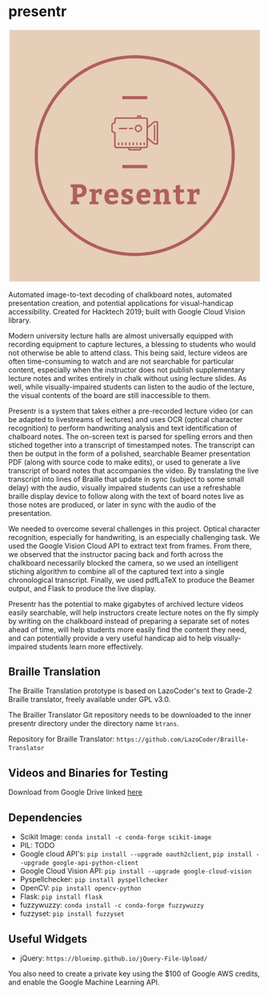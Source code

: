 # presentr
![Image of Presentr](https://github.com/RabinKarp/presentr/blob/master/logo.png)

Automated image-to-text decoding of chalkboard notes, automated presentation 
creation, and potential applications for visual-handicap accessibility. Created for Hacktech 2019;
built with Google Cloud Vision library.

Modern university lecture halls are almost universally equipped with recording equipment
to capture lectures, a blessing to students who would not otherwise be able to attend
class. This being said, lecture videos are often time-consuming to watch and are
not searchable for particular content, especially when the instructor does not
publish supplementary lecture notes and writes entirely in chalk without
using lecture slides. As well, while visually-impaired students can listen to the
audio of the lecture, the visual contents of the board are still inaccessible to them.

Presentr is a system that takes either a pre-recorded lecture video (or can be
adapted to livestreams of lectures) and uses OCR (optical character recognition) to perform
handwriting analysis and text identification of chalboard notes. The on-screen
text is parsed for spelling errors and then stiched together into a transcript of timestamped notes.
The transcript can then be output in the form of a polished, searchable Beamer presentation PDF
(along with source code to make edits), or used to generate a live transcript of board notes
that accompanies the video. By translating the live transcript into lines of Braille
that update in sync (subject to some small delay) with the audio, visually impaired
students can use a refreshable braille display device to follow along with the text of
board notes live as those notes are produced, or later in sync with the audio of
the presentation.

We needed to overcome several challenges in this project. Optical character recognition,
especially for handwriting, is an especially challenging task. We used the Google Vision
Cloud API to extract text from frames. From there, we observed that the instructor
pacing back and forth across the chalkboard necessarily blocked the camera, so we
used an intelligent stiching algorithm to combine all of the captured text
into a single chronological transcript. Finally, we used pdfLaTeX to produce the
Beamer output, and Flask to produce the live display.

Presentr has the potential to make gigabytes of archived lecture videos easily searchable,
will help instructors create lecture notes on the fly simply by writing on the chalkboard
instead of preparing a separate set of notes ahead of time, will help students more
easily find the content they need,  and can potentially provide
a very useful handicap aid to help visually-impaired students learn more effectively. 

## Braille Translation
The Braille Translation prototype is based on LazoCoder's text to Grade-2 Braille translator,
freely available under GPL v3.0.

The Brailler Translator Git repository needs to be downloaded to the inner presentr directory
under the directory name `btrans`.

Repository for Braille Translator: `https://github.com/LazoCoder/Braille-Translator`

## Videos and Binaries for Testing
Download from Google Drive linked [here](https://drive.google.com/drive/folders/1GFOxP-zjdEVjNgp8WtzqoANGYi23bgoj?usp=sharing)

## Dependencies
* Scikit Image: `conda install -c conda-forge scikit-image`
* PIL: TODO 
* Google cloud API's: `pip install --upgrade oauth2client`, `pip install --upgrade google-api-python-client`
* Google Cloud Vision API: `pip install --upgrade google-cloud-vision`
* Pyspellchecker: `pip install pyspellchecker`
* OpenCV: `pip install opencv-python` 
* Flask: `pip install flask`
* fuzzywuzzy: `conda install -c conda-forge fuzzywuzzy`
* fuzzyset: `pip install fuzzyset`

## Useful Widgets
* jQuery: `https://blueimp.github.io/jQuery-File-Upload/`

You also need to create a private key using the $100 of Google AWS credits,
and enable the Google Machine Learning API.
